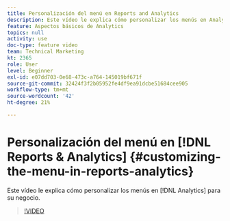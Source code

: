 ```yaml
---
title: Personalización del menú en Reports and Analytics
description: Este vídeo le explica cómo personalizar los menús en Analytics para su empresa.
feature: Aspectos básicos de Analytics
topics: null
activity: use
doc-type: feature video
team: Technical Marketing
kt: 2365
role: User
level: Beginner
exl-id: e07dd703-0e68-473c-a764-145019bf671f
source-git-commit: 32424f3f2b05952fe4df9ea91dcbe51684cee905
workflow-type: tm+mt
source-wordcount: '42'
ht-degree: 21%

---
```


# Personalización del menú en [!DNL Reports & Analytics] {#customizing-the-menu-in-reports-analytics}

Este vídeo le explica cómo personalizar los menús en [!DNL Analytics] para su negocio.

>[!VIDEO](https://video.tv.adobe.com/v/25457/?quality=12)
